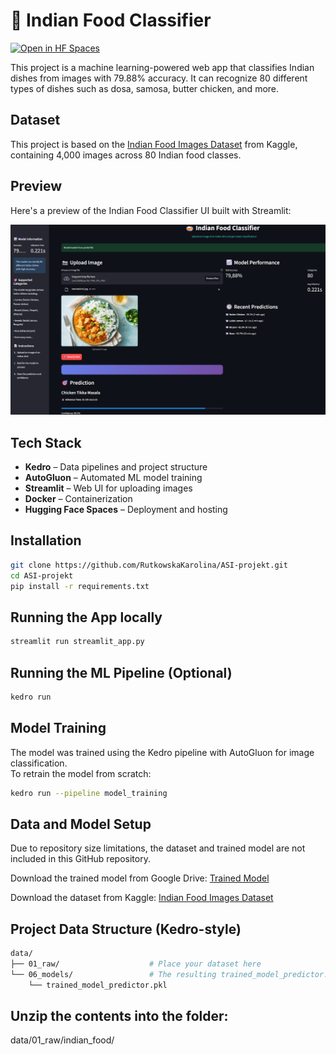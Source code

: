 # 🍛 Indian Food Classifier

[![Open in HF Spaces](https://img.shields.io/badge/🤗_Open-in_HF_Spaces-blue?logo=huggingface)](https://huggingface.co/spaces/ska24680/indian-food-classifier)

This project is a machine learning-powered web app that classifies Indian dishes from images with 79.88% accuracy. It can recognize 80 different types of dishes such as dosa, samosa, butter chicken, and more.

## Dataset
This project is based on the [Indian Food Images Dataset](https://www.kaggle.com/datasets/iamsouravbanerjee/indian-food-images-dataset) from Kaggle, containing 4,000 images across 80 Indian food classes.

## Preview

Here's a preview of the Indian Food Classifier UI built with Streamlit:

![App Screenshot](example/img.png)

## Tech Stack
- **Kedro** – Data pipelines and project structure  
- **AutoGluon** – Automated ML model training  
- **Streamlit** – Web UI for uploading images  
- **Docker** – Containerization  
- **Hugging Face Spaces** – Deployment and hosting  

## Installation

```bash
git clone https://github.com/RutkowskaKarolina/ASI-projekt.git
cd ASI-projekt
pip install -r requirements.txt
```
## Running the App locally
```bash
streamlit run streamlit_app.py
```

## Running the ML Pipeline (Optional)
```bash
kedro run
```
## Model Training

The model was trained using the Kedro pipeline with AutoGluon for image classification.  
To retrain the model from scratch:

```bash
kedro run --pipeline model_training
```

## Data and Model Setup
Due to repository size limitations, the dataset and trained model are not included in this GitHub repository. 

Download the trained model from Google Drive: [Trained Model](https://drive.google.com/drive/folders/1PEKBdiWPWfBkbp3WwfLwhl2dPrDHHlw6?usp=sharing)

Download the dataset from Kaggle: [Indian Food Images Dataset](https://www.kaggle.com/datasets/iamsouravbanerjee/indian-food-images-dataset)

## Project Data Structure (Kedro-style)
```bash
data/
├── 01_raw/                    # Place your dataset here
└── 06_models/                 # The resulting trained_model_predictor.pkl file will be saved here
    └── trained_model_predictor.pkl
```

## Unzip the contents into the folder:
data/01_raw/indian_food/
